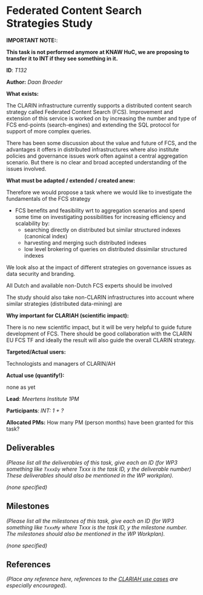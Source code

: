 # Federated Content Search Strategies Study

**IMPORTANT NOTE:**:

**This task is not performed anymore at KNAW HuC, we are proposing to transfer it to INT if they see something in it.**


**ID**: *T132*

**Author:** *Daan Broeder*

**What exists:**

The CLARIN infrastructure currently supports a distributed content search strategy
called Federated Content Search (FCS). Improvement and extension of this service is worked on
by increasing the number and type of FCS end-points (search-engines) and extending the SQL
protocol for support of more complex queries.

There has been some discussion about the value and future of FCS, and the advantages it offers
in distributed infrastructures where also institute policies and governance issues work often
against a central aggregation scenario. But there is no clear and broad accepted understanding
of the issues involved.

**What must be adapted / extended / created anew:**

Therefore we would propose a task where we would like to investigate the fundamentals of the
FCS strategy

* FCS benefits and feasibility wrt to aggregation scenarios and spend some time on investigating possibilities for increasing efficiency and scalability by:
    * searching directly on distributed but similar structured indexes (canonical index)
    * harvesting and merging such distributed indexes
    * low level brokering of queries on distributed dissimilar structured indexes

We look also at the impact of different strategies on governance issues as data security and
branding.

All Dutch and available non-Dutch FCS experts should be involved

The study should also take non-CLARIN infrastructures into account where similar strategies
(distributed data-mining) are

**Why important for CLARIAH (scientific impact):**

There is no new scientific impact, but it will be very helpful to guide future development of FCS.
There should be good collaboration with the CLARIN EU FCS TF and ideally the result will also
guide the overall CLARIN strategy.

**Targeted/Actual users:**

Technologists and managers of CLARIN/AH

**Actual use (quantify!):**

none as yet

**Lead**: *Meertens Institute 1PM*

**Participants**: *INT: 1 + ?*

**Allocated PMs:** How many PM (person months) have been granted for this task?

## Deliverables

*(Please list all the deliverables of this task, give each an ID (for WP3 something like ``TxxxDy`` where Txxx is the task ID, y the deliverable number) These deliverables should also be mentioned in the WP workplan).*

*(none specified)*

## Milestones

*(Please list all the milestones of this task, give each an ID (for WP3 something like ``TxxxMy`` where Txxx is the task ID, y the milestone number. The milestones should also be mentioned in the WP Workplan).*

*(none specified)*

## References

*(Place any reference here, references to the [CLARIAH use cases](https://github.com/CLARIAH/usecases) are especially encouraged).*

